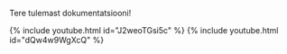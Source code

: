 Tere tulemast dokumentatsiooni!

{% include youtube.html id="J2weoTGsi5c" %}
{% include youtube.html id="dQw4w9WgXcQ" %}

